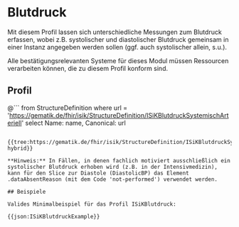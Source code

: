 # Blutdruck

Mit diesem Profil lassen sich unterschiedliche Messungen zum Blutdruck erfassen, wobei z.B. systolischer und diastolischer Blutdruck gemeinsam in einer Instanz angegeben werden sollen (ggf. auch systolischer allein, s.u.).

Alle bestätigungsrelevanten Systeme für dieses Modul müssen Ressourcen verarbeiten können, die zu diesem Profil konform sind.

## Profil

@```
from StructureDefinition where url = 'https://gematik.de/fhir/isik/StructureDefinition/ISiKBlutdruckSystemischArteriell' select Name: name, Canonical: url
```

{{tree:https://gematik.de/fhir/isik/StructureDefinition/ISiKBlutdruckSystemischArteriell, hybrid}}

**Hinweis:** In Fällen, in denen fachlich motiviert ausschließlich ein systolischer Blutdruck erhoben wird (z.B. in der Intensivmedizin), kann für den Slice zur Diastole (DiastolicBP) das Element .dataAbsentReason (mit dem Code 'not-performed') verwendet werden.

## Beispiele

Valides Minimalbeispiel für das Profil ISiKBlutdruck:

{{json:ISiKBlutdruckExample}}